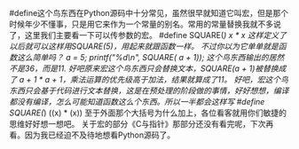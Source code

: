 #define这个鸟东西在Python源码中十分常见，虽然很早就知道它叫宏，但是那个时候年少不懂事，只是用它来作为一个常量的别名。常用的常量替换我就不多说了，这里我们主要看一下可以传参数的宏。
#define SQUARE(*)  x * x
这样定义了以后就可以这样用SQUARE(5)，用起来就跟函数一样。
不过你以为它单单就是函数这么简单吗？
a = 5;
printf("%d\n", SQUARE( a + 1));
这个鸟东西输出的居然不是36，而是11.
好吧原来宏这个鸟东西只会替换文本，SQUARE(a + 1)被替换成了 a + 1 * a + 1，乘法运算的优先级高于加法，结果就算成了11。
好吧，宏这个鸟东西只会基于代码进行文本替换，这是在预处理的阶段做的事情，好好想想，编译都没有编译，怎么可能知道函数这么个东西。所以一半都会这样写
#define SQUARE(*)  ((x) * (x))
至于外面那个大括号为什么加上，各位看客就用你们敏捷的思维好好想一想吧。
关于宏的部分《C与指针》那部分还没有看完呢，下次再看。因为我已经迫不及待地想看Python源码了。
